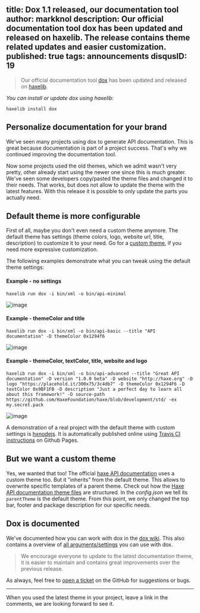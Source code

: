 title: Dox 1.1 released, our documentation tool
author: markknol
description: Our official documentation tool dox has been updated and released on haxelib. The release contains theme related updates and easier customization. 
published: true
tags: announcements
disqusID: 19
---

> Our official documentation tool [dox](https://github.com/HaxeFoundation/dox) has been updated and released on [haxelib](https://lib.haxe.org/p/dox).

<style>.article-view img {border:1px solid #eee;box-shadow:0 0 10px #eee; border-radius:5px}</style>

_You can install or update dox using haxelib:_
```
haxelib install dox
```

## Personalize documentation for your brand

We've seen many projects using dox to generate API documentation. This is great because documentation is part of a project success. That's why we continued improving the documentation tool.

Now some projects used the old themes, which we admit wasn't very pretty, other already start using the newer one since this is much greater. We've seen some developers copy/pasted the theme files and changed it to their needs. That works, but does not allow to update the theme with the latest features. With this release it is possible to only update the parts you actually need. 

## Default theme is more configurable

First of all, maybe you don't even need a custom theme anymore. 
The default theme has settings (theme colors, logo, website url, title, description) to customize it to your need. Go for a [custom theme](https://github.com/HaxeFoundation/dox/wiki/Custom-themes), if you need more expressive customization.

The following examples demonstrate what you can tweak using the default theme settings:

#### Example - no settings
```
haxelib run dox -i bin/xml -o bin/api-minimal
```
![image](17349508/bf57910c-591e-11e6-8c9a-0299772a59ac.png)


#### Example - themeColor and title
```
haxelib run dox -i bin/xml -o bin/api-basic --title "API documentation" -D themeColor 0x1294f6
```
![image](da6adefe-591e-11e6-9ea0-06b7d82bed3b.png)


#### Example - themeColor, textColor, title, website and logo
```
haxelib run dox -i bin/xml -o bin/api-advanced --title "Great API documentation" -D version "1.0.0 beta" -D website "http://haxe.org" -D logo "https://placehold.it/300x75/3c4db7" -D themeColor 0x1294F6 -D textColor 0x9BF1FB -D description "Just a perfect day to learn all about this framework!" -D source-path https://github.com/HaxeFoundation/haxe/blob/development/std/ -ex my.secret.pack
```
![image](8d230e8c-591e-11e6-8a01-5fa3d0eb5062.png)

A demonstration of a real project with the default theme with custom settings is [hxnodejs](https://haxefoundation.github.io/hxnodejs/js/Node.html). It is automatically published online using [Travis CI instructions](https://github.com/HaxeFoundation/hxnodejs/blob/master/.travis.yml#L18-L21) on Github Pages.

## But we want a custom theme

Yes, we wanted that too! The official [haxe API documentation](http://api.haxe.org) uses a custom theme too. But it "inherits" from the default theme. This allows to overwrite specific templates of a parent theme. Check out how the [Haxe API documentation theme files](https://github.com/HaxeFoundation/dox/tree/master/themes/haxe_api) are structured. In the _config.json_ we tell its `parentTheme` is the default theme. From this point, we only changed the top bar, footer and package description for our specific needs.

## Dox is documented

We've documented how you can work with dox in the [dox wiki](https://github.com/HaxeFoundation/dox/wiki). This also contains a overview of [all arguments/settings](https://github.com/HaxeFoundation/dox/wiki/Commandline-arguments-overview) you can use with dox.

> We encourage everyone to update to the latest documentation theme, it is easier to maintain and contains great improvements over the previous release. 

As always, feel free to [open a ticket](https://github.com/HaxeFoundation/dox/issues) on the GitHub for suggestions or bugs. 

---

When you used the latest theme in your project, leave a link in the comments, we are looking forward to see it.
